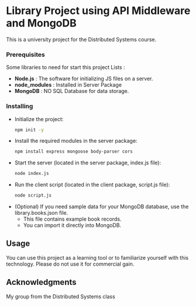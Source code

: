 # Library Project using API Middleware and MongoDB
This is a university project for the Distributed Systems course.

### Prerequisites
Some libraries to need for start this project
 Lists : 
 - **Node.js** : The software for initializing JS files on a server.
 - **node_modules** : Installed in Server Package
 - **MongoDB** : NO SQL Database for data storage.


### Installing
- Initialize the project:  
  ```bash
  npm init -y
- Install the required modules in the server package:
  ```bash
  npm install express mongoose body-parser cors
- Start the server (located in the server package, index.js file):
  ```bash
  node index.js
- Run the client script (located in the client package, script.js file):
  ```bash
  node script.js
- (Optional) If you need sample data for your MongoDB database, use the library.books.json file.
   - This file contains example book records.
   - You can import it directly into MongoDB.

## Usage
You can use this project as a learning tool or to familiarize yourself with this technology. Please do not use it for commercial gain.

## Acknowledgments
My group from the Distributed Systems class